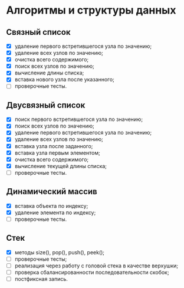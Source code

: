 # Алгоритмы и структуры данных
## Связный список
- [x] удаление первого встретившегося узла по значению;
- [x] удаление всех узлов по значению;
- [x] очистка всего содержимого;
- [x] поиск всех узлов по значению;
- [x] вычисление длины списка;
- [x] вставка нового узла после указанного;
- [ ] проверочные тесты.

## Двусвязный список
- [x] поиск первого встретившегося узла по значению;
- [x] поиск всех узлов по значению;
- [x] удаление первого встретившегося узла по значению;
- [x] удаление всех узлов по значению;
- [x] вставка узла после заданного;
- [x] вставка узла первым элементом;
- [x] очистка всего содержимого;
- [x] вычисление текущей длины списка;
- [ ] проверочные тесты.

## Динамический массив
- [x] вставка объекта по индексу;
- [x] удаление элемента по индексу;
- [ ] проверочные тесты.

## Стек
- [x] методы size(), pop(), push(), peek();
- [ ] проверочные тесты;
- [ ] реализация через работу с головой стека в качестве верхушки;
- [ ] проверка сбалансированности последовательности скобок;
- [ ] постфиксная запись.
